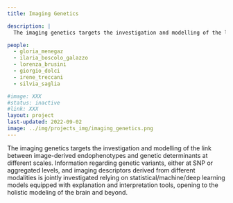 ```yaml
---
title: Imaging Genetics

description: |
  The imaging genetics targets the investigation and modelling of the link between image-derived endophenotypes and genetic determinants at different scales. Information regarding genetic variants, either at SNP or aggregated levels, and imaging descriptors derived from different modalities is jointly investigated relying on statistical/machine/deep learning models equipped with explanation and interpretation tools, opening to the holistic modeling of the brain and beyond.

people:
  - gloria_menegaz
  - ilaria_boscolo_galazzo
  - lorenza_brusini
  - giorgio_dolci
  - irene_treccani
  - silvia_saglia

#image: XXX
#status: inactive
#link: XXX
layout: project
last-updated: 2022-09-02
image: ../img/projects_img/imaging_genetics.png
---
```


The imaging genetics targets the investigation and modelling of the link between image-derived endophenotypes and genetic determinants at different scales. Information regarding genetic variants, either at SNP or aggregated levels, and imaging descriptors derived from different modalities is jointly investigated relying on statistical/machine/deep learning models equipped with explanation and interpretation tools, opening to the holistic modeling of the brain and beyond.
